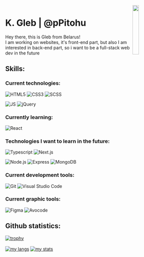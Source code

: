<img align="right" src="https://melikechan.github.io/img/star-of-infinity-icon-ver.svg" width="20%">

# K. Gleb | @pPitohu

Hey there, this is Gleb from Belarus! <br>
I am working on websites, it's front-end part, but also I am interested in back-end part, so i want to be
a full-stack web dev in the future

## Skills:

### Current technologies:
![HTML5](https://img.shields.io/badge/HTML5-E34F26?style=for-the-badge&logo=html5&logoColor=white)
![CSS3](https://img.shields.io/badge/CSS3-1572B6?style=for-the-badge&logo=css3&logoColor=white)
![SCSS](https://img.shields.io/badge/SCSS|SASS-ff69b4?style=for-the-badge&logo=SASS&logoColor=white)

![JS](https://img.shields.io/badge/Javascript-F7DF1E?style=for-the-badge&logo=javascript&logoColor=black)
![jQuery](https://img.shields.io/badge/jQuery-blue?style=for-the-badge&logo=jquery&logoColor=white)

### Currently learning:
![React](https://img.shields.io/badge/React-61DAFB?style=for-the-badge&logo=react&logoColor=white)

### Technologies I want to learn in the future:
![Typescript](https://img.shields.io/badge/Typescript-3178C6?style=for-the-badge&logo=typescript&logoColor=white)
![Next.js](https://img.shields.io/badge/Next.js-000000?style=for-the-badge&logo=next.js&logoColor=white)

![Node.js](https://img.shields.io/badge/Node.js-339933?style=for-the-badge&logo=node.js&logoColor=white)
![Express](https://img.shields.io/badge/Express-000000?style=for-the-badge&logo=express&logoColor=white)
![MongoDB](https://img.shields.io/badge/MongoDB-47A248?style=for-the-badge&logo=mongodb&logoColor=white)

### Current development tools:
![Git](https://img.shields.io/badge/Git-F05032?style=for-the-badge&logo=git&logoColor=white)
![Visual Studio Code](https://img.shields.io/badge/Visual%20Studio%20Code-007ACC?style=for-the-badge&logo=visual-studio-code&logoColor=white)


### Current graphic tools:
![Figma](https://img.shields.io/badge/Figma-blueviolet?style=for-the-badge&logo=figma&logoColor=white)
![Avocode](https://img.shields.io/badge/Avocode-lightgreen?style=for-the-badge&logoColor=white)
<br>

## Github statistics:
[![trophy](https://github-profile-trophy.vercel.app/?username=ppitohu&theme=discord&margin-w=7&margin-h=7&column=4&no-frame=true)](https://github.com/ryo-ma/github-profile-trophy)
<br><br>
[![my langs](https://github-readme-stats.vercel.app/api/top-langs/?username=ppitohu&theme=discord_old_blurple)](https://github.com/anuraghazra/github-readme-stats)
[![my stats](https://github-readme-stats.vercel.app/api?username=ppitohu&theme=discord_old_blurple&show_icons=true&count_private=true)](https://github.com/anuraghazra/github-readme-stats) 


<!---
pPitohu/pPitohu is a ✨ special ✨ repository because its `README.md` (this file) appears on your GitHub profile.
You can click the Preview link to take a look at your changes.
--->
